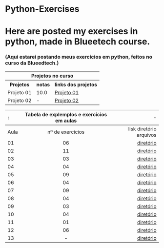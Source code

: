 # Python-Exercises

# Here are posted my exercises in python, made in Blueetech course.
### (Aqui estarei postando meus exercícios em python, feitos no curso da Blueedtech.)
 

<table align="center" border="0">
      <tr>
          <th colspan="3"> Projetos no curso </th>
      <tr>
       <th>Projetos</th>
       <th>notas</th>
       <th>links dos projetos</th>
      <tr>
       <td>Projeto 01</td>
       <td>10.0</td>
       <td><a href="https://github.com/HIKARO-290/Python-Exercises/blob/main/projetos/Projeto_01_%E2%80%93_Detetive.ipynb">Projeto 01</a></td>
      <tr>
       <td>Projeto 02</td>
       <td> - </td>
       <td><a href="https://github.com/HIKARO-290/Python-Exercises/blob/main/projetos/Projeto_02_jogo_Jokenpo.py">Projeto 02</a></td>

</table>
<p align="center">

:  |Tabela de explemplos e exercícios em aulas|  -
:---------|:---------:|----------------:
Aula | nº de exercícios | lisk diretório arquivos
01 | 06 | <a href="https://github.com/HIKARO-290/Python-Exercises/blob/main/exercicios_Aulas/Aula_01_IntroducaoPython.ipynb">diretório</a>
02 | 11 | <a href="https://github.com/HIKARO-290/Python-Exercises/blob/main/exercicios_Aulas/Aula_02_Codelab.ipynb">diretório</a>
03 | 03 | <a href="https://github.com/HIKARO-290/Python-Exercises/blob/main/exercicios_Aulas/Aula_03_Exercicios_String.ipynb">diretório</a>
04 | 04 | <a href="https://github.com/HIKARO-290/Python-Exercises/blob/main/exercicios_Aulas/Aula_04_Exercicios_Codelab.ipynb">diretório</a>
05 | 09 | <a href="https://github.com/HIKARO-290/Python-Exercises/blob/main/exercicios_Aulas/Aula_05_Laco_For.ipynb">diretório</a>
06 | 04 | <a href="https://github.com/HIKARO-290/Python-Exercises/blob/main/exercicios_Aulas/Aula_06.py">diretório</a>
07 | 09 | <a href="https://github.com/HIKARO-290/Python-Exercises/tree/main/exercicios_Aulas/Aula_07">diretório</a>
08 | 04 | <a href="https://github.com/HIKARO-290/Python-Exercises/tree/main/exercicios_Aulas/Aula_08">diretório</a>
09 | 03 | <a href="https://github.com/HIKARO-290/Python-Exercises/tree/main/exercicios_Aulas/Aula_09">diretório</a>
10 | 04 | <a href="https://github.com/HIKARO-290/Python-Exercises/tree/main/exercicios_Aulas/Aula_10">diretório</a>
11 | 01 | <a href="https://github.com/HIKARO-290/Python-Exercises/tree/main/exercicios_Aulas/Aula_11">diretório</a>
12 | 06 | <a href="https://github.com/HIKARO-290/Python-Exercises/tree/main/exercicios_Aulas/Aula_12">diretório</a>
13 | - | <a href="">diretório</a>


</p>
